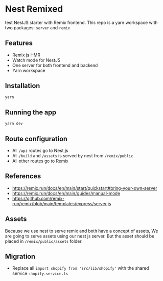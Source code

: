 # Nest Remixed

test
NestJS starter with Remix frontend. This repo is a yarn workspace with two packages: `server` and `remix`

## Features

- Remix js HMR
- Watch mode for NestJS
- One server for both frontend and backend
- Yarn workspace

## Installation

```bash
yarn
```

## Running the app

```bash
yarn dev
```

## Route configuration

- All `/api` routes go to Nest js
- All `/build` and `/assets` is served by nest from `/remix/public`
- All other routes go to Remix

## References

- https://remix.run/docs/en/main/start/quickstart#bring-your-own-server
- https://remix.run/docs/en/main/guides/manual-mode
- https://github.com/remix-run/remix/blob/main/templates/express/server.js

## Assets

Because we use nest to serve remix and both have a concept of assets, We are going to serve assets using our nest js server. But the asset should be placed in `/remix/public/assets` folder.

## Migration

- Replace all `import shopify from 'src/lib/shopify'` with the shared service `shopify.service.ts`
